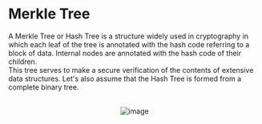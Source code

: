 # Merkle Tree

A Merkle Tree or Hash Tree is a structure widely used in cryptography in which each leaf of the tree is annotated with the hash code referring to a block of data.
Internal nodes are annotated with the hash code of their children.<br>
This tree serves to make a secure verification of the contents of extensive data structures. 
Let's also assume that the Hash Tree is formed from a complete binary tree.<br><br>
                <p align="center">![image](https://i.imgur.com/ZtdF8Vu.png)</p>
